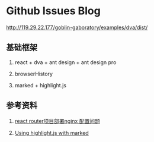 
# Github Issues Blog

http://119.29.22.177/goblin-gaboratory/examples/dva/dist/

## 基础框架

1. react + dva + ant design + ant design pro

2. browserHistory

3. marked + highlight.js


## 参考资料

1. [react router项目部署nginx 配置问题](https://www.jianshu.com/p/51ba2bec00c7)

2. [Using highlight.js with marked](https://shuheikagawa.com/blog/2015/09/21/using-highlight-js-with-marked/)

